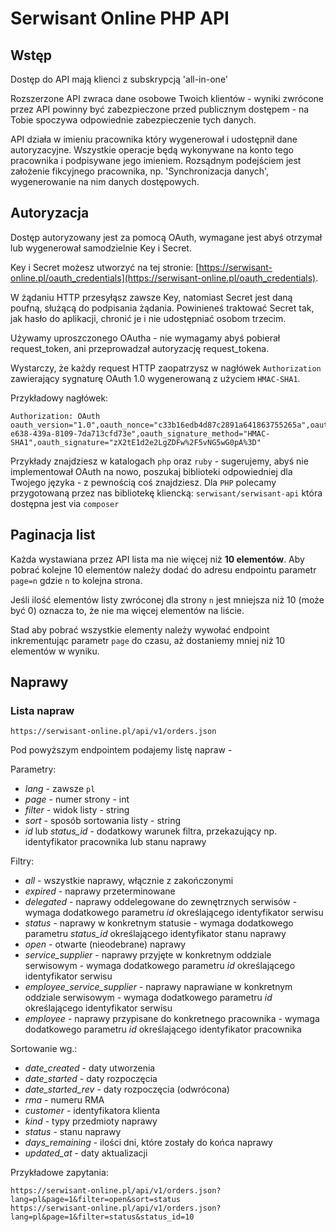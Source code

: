 # Serwisant Online PHP API


## Wstęp


Dostęp do API mają klienci z subskrypcją 'all-in-one'

Rozszerzone API zwraca dane osobowe Twoich klientów - wyniki zwrócone przez API powinny być zabezpieczone przed publicznym 
dostępem - na Tobie spoczywa  odpowiednie zabezpieczenie tych danych.

API działa w imieniu pracownika który wygenerował i udostępnił dane autoryzacyjne. Wszystkie operacje będą wykonywane na 
konto tego pracownika i podpisywane jego imieniem. Rozsądnym podejściem jest założenie fikcyjnego pracownika, np. 
'Synchronizacja danych', wygenerowanie na nim danych dostępowych.

## Autoryzacja

Dostęp autoryzowany jest za pomocą OAuth, wymagane jest abyś otrzymał lub wygenerował samodzielnie Key i Secret.

Key i Secret możesz utworzyć na tej stronie: [https://serwisant-online.pl/oauth_credentials](https://serwisant-online.pl/oauth_credentials).

W żądaniu HTTP przesyłąsz zawsze Key, natomiast Secret jest daną poufną, służącą do podpisania żądania. Powinieneś
traktować Secret tak, jak hasło do aplikacji, chronić je i nie udostępniać osobom trzecim.
 
Używamy uproszczonego OAutha - nie wymagamy abyś pobierał request_token, ani przeprowadzał autoryzację request_tokena. 

Wystarczy, że każdy request HTTP zaopatrzysz w nagłówek ``Authorization`` zawierający sygnaturę OAuth 1.0 wygenerowaną
z użyciem ``HMAC-SHA1``.

Przykładowy nagłówek:
```
Authorization: OAuth oauth_version="1.0",oauth_nonce="c33b16edb4d87c2891a641863755265a",oauth_timestamp="1500500769",oauth_consumer_key="f073e5b4-e638-439a-8109-7da713cfd73e",oauth_signature_method="HMAC-SHA1",oauth_signature="zX2tE1d2e2LgZDFw%2F5vNG5wG0pA%3D"
```

Przykłady znajdziesz w katalogach ``php`` oraz ``ruby`` - sugerujemy, abyś nie implementował OAuth na nowo, poszukaj
biblioteki odpowiedniej dla Twojego języka - z pewnością coś znajdziesz. Dla ``PHP`` polecamy przygotowaną przez nas
bibliotekę kliencką: ``serwisant/serwisant-api`` która dostępna jest via ``composer``

## Paginacja list

Każda wystawiana przez API lista ma nie więcej niż **10 elementów**. Aby pobrać kolejne 10 elementów należy dodać do adresu
endpointu parametr ``page=n`` gdzie ``n`` to kolejna strona.

Jeśli ilość elementów listy zwróconej dla strony ``n`` jest mniejsza niż 10 (może być 0) oznacza to, że nie ma więcej
elementów na liście.

Stad aby pobrać wszystkie elementy należy wywołać endpoint inkrementując parametr ``page`` do czasu, aż dostaniemy mniej
niż 10 elementów w wyniku.

## Naprawy

### Lista napraw

```
https://serwisant-online.pl/api/v1/orders.json
```

Pod powyższym endpointem podajemy listę napraw - 

Parametry:
* _lang_ - zawsze ``pl``
* _page_ - numer strony - int
* _filter_ - widok listy - string
* _sort_ - sposób sortowania listy - string
* _id_ lub _status_id_ - dodatkowy warunek filtra, przekazujący np. identyfikator pracownika lub stanu naprawy

Filtry:
* _all_ - wszystkie naprawy, włącznie z zakończonymi
* _expired_ - naprawy przeterminowane
* _delegated_ - naprawy oddelegowane do zewnętrznych serwisów - wymaga dodatkowego parametru _id_ określającego identyfikator serwisu
* _status_ - naprawy w konkretnym statusie - wymaga dodatkowego parametru _status_id_ określającego identyfikator stanu naprawy
* _open_ - otwarte (nieodebrane) naprawy
* _service_supplier_ - naprawy przyjęte w konkretnym oddziale serwisowym - wymaga dodatkowego parametru _id_ określającego identyfikator serwisu
* _employee_service_supplier_ - naprawy naprawiane w konkretnym oddziale serwisowym - wymaga dodatkowego parametru _id_ określającego identyfikator serwisu
* _employee_ - naprawy przypisane do konkretnego pracownika - wymaga  dodatkowego parametru _id_ określającego identyfikator pracownika

Sortowanie wg.:
* _date_created_ - daty utworzenia 
* _date_started_ - daty rozpoczęcia
* _date_started_rev_ - daty rozpoczęcia (odwrócona)
* _rma_ - numeru RMA
* _customer_ - identyfikatora klienta
* _kind_ - typy przedmioty naprawy
* _status_ - stanu naprawy
* _days_remaining_ - ilości dni, które zostały do końca naprawy
* _updated_at_ - daty aktualizacji

Przykładowe zapytania:

```
https://serwisant-online.pl/api/v1/orders.json?lang=pl&page=1&filter=open&sort=status
https://serwisant-online.pl/api/v1/orders.json?lang=pl&page=1&filter=status&status_id=10
```
